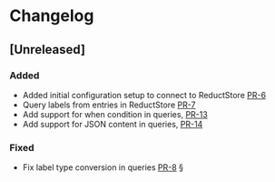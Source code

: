 # Changelog

## [Unreleased]

### Added

- Added initial configuration setup to connect to ReductStore [PR-6](https://github.com/reductstore/reduct-grafana/pull/6)
- Query labels from entries in ReductStore [PR-7](https://github.com/reductstore/reduct-grafana/pull/7)
- Add support for when condition in queries, [PR-13](https://github.com/reductstore/reduct-grafana/pull/13)
- Add support for JSON content in queries, [PR-14](https://github.com/reductstore/reduct-grafana/pull/14)

### Fixed

- Fix label type conversion in queries [PR-8](https://github.com/reductstore/reduct-grafana/pull/8)
§